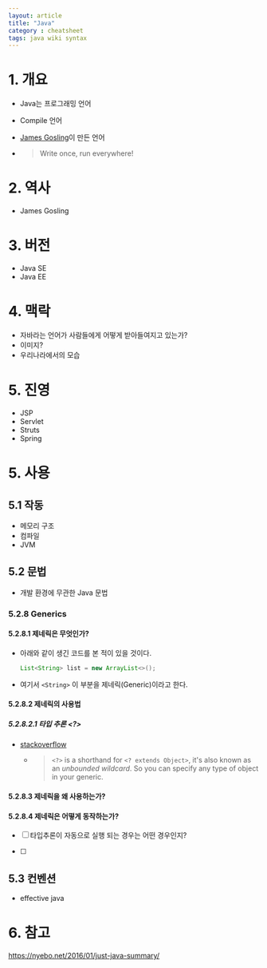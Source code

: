 ```yaml
---
layout: article
title: "Java"
category : cheatsheet
tags: java wiki syntax
---
```


# 1. 개요
- Java는 프로그래밍 언어

- Compile 언어

- [James Gosling](https://www.linkedin.com/in/jamesgosling/)이 만든 언어

- > Write once, run everywhere!



# 2. 역사

- James Gosling



# 3. 버전

- Java SE
- Java EE



# 4. 맥락

- 자바라는 언어가 사람들에게 어떻게 받아들여지고 있는가?
- 이미지?
- 우리나라에서의 모습



# 5. 진영

- JSP
- Servlet
- Struts
- Spring

### 

# 5. 사용

## 5.1 작동

- 메모리 구조
- 컴파일
- JVM



## 5.2 문법

- 개발 환경에 무관한 Java 문법

### 5.2.8 Generics

#### 5.2.8.1 제네릭은 무엇인가?

- 아래와 같이 생긴 코드를 본 적이 있을 것이다.

  ```java
  List<String> list = new ArrayList<>();
  ```

- 여기서 `<String>` 이 부분을 제네릭(Generic)이라고 한다.

#### 5.2.8.2 제네릭의 사용법

##### 5.2.8.2.1 타입 추론 <?>

- [stackoverflow](https://stackoverflow.com/questions/11392380/generics-what-does-actually-mean)

  - > `<?>` is a shorthand for `<? extends Object>`, it's also known as an *unbounded wildcard*. So you can specify any type of object in your generic.

#### 5.2.8.3 제네릭을 왜 사용하는가?

#### 5.2.8.4 제네릭은 어떻게 동작하는가?

- [ ] 타입추론이 자동으로 실행 되는 경우는 어떤 경우인지?

- [ ] 



## 5.3 컨벤션

- effective java



# 6. 참고

https://nyebo.net/2016/01/just-java-summary/
